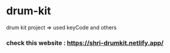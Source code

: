 # drum-kit
 drum kit project => used keyCode and others
 
### check this website : https://shri-drumkit.netlify.app/
